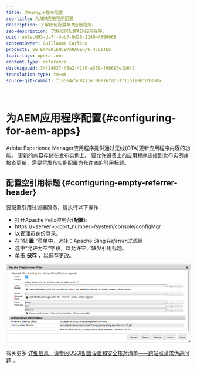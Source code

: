 ```yaml
---
title: 为AEM应用程序配置
seo-title: 为AEM应用程序配置
description: 了解如何配置AEM应用程序。
seo-description: 了解如何配置AEM应用程序。
uuid: ab9acd93-da7f-4bb7-8d26-224044899068
contentOwner: Guillaume Carlino
products: SG_EXPERIENCEMANAGER/6.4/SITES
topic-tags: operations
content-type: reference
discoiquuid: 34f24837-f5e2-41f0-a359-fdb695e1b8f2
translation-type: tm+mt
source-git-commit: f1a5e4c5c8411e10887efab517115fee0fd1890a

---
```



# 为AEM应用程序配置{#configuring-for-aem-apps}

Adobe Experience Manager应用程序提供通过无线(OTA)更新应用程序内容的功能。 更新的内容存储在发布实例上。 要允许设备上的应用程序连接到发布实例并检查更新，需要将发布实例配置为允许空的引用标题。

## 配置空引用标题 {#configuring-empty-referrer-header}

要配置引用过滤器服务，请执行以下操作：

* 打开Apache Felix控制台(**配置**):
* https://&lt;server>:&lt;port_number>/system/console/configMgr
* 以管理员身份登录。
* 在“配 **置** ”菜单中，选择：Apache Sling *Referrer过滤器*
* 选中“允许为空”字段，以允许空／缺少引用标题。
* 单击 **保存** ，以保存更改。

![chlimage_1-58](assets/chlimage_1-58.png)

有关更多 [详细信息，请参阅OSGI配置设置](/help/sites-deploying/osgi-configuration-settings.md)[和安全核对清单——跨站点请求伪造问题](/help/sites-administering/security-checklist.md#protect-against-cross-site-request-forgery) 。

